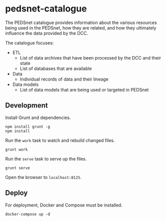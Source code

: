 # pedsnet-catalogue

The PEDSnet catalogue provides information about the various resources being used in the PEDSnet, how they are related, and how they ultimately influence the data provided by the DCC.

The catalogue focuses:

- ETL
    - List of data archives that have been processed by the DCC and their state
    - List of databases that are available
- Data
    - Individual records of data and their lineage
- Data models
    - List of data models that are being used or targeted in PEDSnet


## Development

Install Grunt and dependencies.

```
npm install grunt -g
npm install
```

Run the `work` task to watch and rebuild changed files.

```
grunt work
```

Run the `serve` task to serve up the files.

```
grunt serve
```

Open the browser to `localhost:8125`.

## Deploy

For deployment, Docker and Compose must be installed.


```
docker-compose up -d
```
